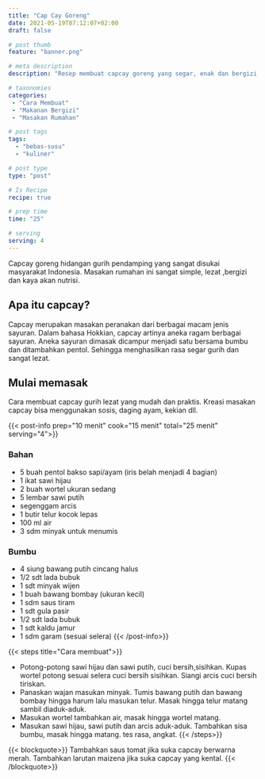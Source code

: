 ```yaml
---
title: "Cap Cay Goreng"
date: 2021-05-19T07:12:07+02:00
draft: false

# post thumb
feature: "banner.png"

# meta description
description: "Resep membuat capcay goreng yang segar, enak dan bergizi. Cara membuatnya mudah dan simpel, sangat gampang untuk dipelajari."

# taxonomies
categories:
 - "Cara Membuat"
 - "Makanan Bergizi"
 - "Masakan Rumahan"

# post tags
tags:
  - "bebas-susu"
  - "kuliner"

# post type
type: "post"

# Is Recipe
recipe: true

# prep time
time: "25"

# serving
serving: 4
---
```

Capcay goreng hidangan gurih pendamping yang sangat disukai masyarakat Indonesia. Masakan rumahan ini sangat simple, lezat ,bergizi dan kaya akan nutrisi.

## Apa itu capcay?

Capcay merupakan masakan peranakan dari berbagai macam jenis sayuran. Dalam bahasa Hokkian, capcay artinya aneka ragam berbagai sayuran. Aneka sayuran dimasak dicampur menjadi satu bersama bumbu dan ditambahkan pentol. Sehingga menghasilkan rasa segar gurih dan sangat lezat.

## Mulai memasak

Cara membuat capcay gurih lezat yang mudah dan praktis. Kreasi masakan capcay bisa menggunakan sosis, daging ayam, kekian dll.

{{< post-info prep="10 menit" cook="15 menit" total="25 menit" serving="4">}}

### Bahan

-   5 buah pentol bakso sapi/ayam (iris belah menjadi 4 bagian)
-   1 ikat sawi hijau
-   2 buah wortel ukuran sedang
-   5 lembar sawi putih
-   segenggam arcis
-   1 butir telur kocok lepas
-   100 ml air
-   3 sdm minyak untuk menumis

### Bumbu

-   4 siung bawang putih cincang halus
-   1/2 sdt lada bubuk
-   1 sdt minyak wijen
-   1 buah bawang bombay (ukuran kecil)
-   1 sdm saus tiram
-   1 sdt gula pasir
-   1/2 sdt lada bubuk
-   1 sdt kaldu jamur
-   1 sdm garam (sesuai selera)
{{< /post-info>}}

{{< steps title="Cara membuat">}}
-   Potong-potong sawi hijau dan sawi putih, cuci bersih,sisihkan. Kupas wortel potong sesuai selera cuci bersih sisihkan. Siangi arcis cuci bersih tiriskan.
-   Panaskan wajan masukan minyak. Tumis bawang putih dan bawang bombay hingga harum lalu masukan telur. Masak hingga telur matang sambil diaduk-aduk.
-   Masukan wortel tambahkan air, masak hingga wortel matang.
-   Masukan sawi hijau, sawi putih dan arcis aduk-aduk. Tambahkan sisa bumbu, masak hingga matang. tes rasa, angkat.
{{< /steps>}}

{{< blockquote>}}
Tambahkan saus tomat jika suka capcay berwarna merah. Tambahkan larutan maizena jika suka capcay yang kental.
{{< /blockquote>}}